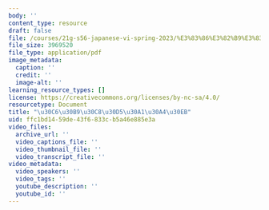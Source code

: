 ```yaml
---
body: ''
content_type: resource
draft: false
file: /courses/21g-s56-japanese-vi-spring-2023/%E3%83%86%E3%82%B9%E3%83%88%E3%83%95%E3%82%A1%E3%82%A4%E3%83%AB.pdf
file_size: 3969520
file_type: application/pdf
image_metadata:
  caption: ''
  credit: ''
  image-alt: ''
learning_resource_types: []
license: https://creativecommons.org/licenses/by-nc-sa/4.0/
resourcetype: Document
title: "\u30C6\u30B9\u30C8\u30D5\u30A1\u30A4\u30EB"
uid: ffc1bd14-59de-43f6-833c-b5a46e885e3a
video_files:
  archive_url: ''
  video_captions_file: ''
  video_thumbnail_file: ''
  video_transcript_file: ''
video_metadata:
  video_speakers: ''
  video_tags: ''
  youtube_description: ''
  youtube_id: ''
---
```

